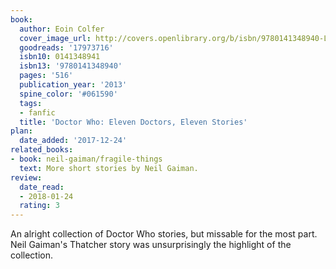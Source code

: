 ```yaml
---
book:
  author: Eoin Colfer
  cover_image_url: http://covers.openlibrary.org/b/isbn/9780141348940-L.jpg
  goodreads: '17973716'
  isbn10: 0141348941
  isbn13: '9780141348940'
  pages: '516'
  publication_year: '2013'
  spine_color: '#061590'
  tags:
  - fanfic
  title: 'Doctor Who: Eleven Doctors, Eleven Stories'
plan:
  date_added: '2017-12-24'
related_books:
- book: neil-gaiman/fragile-things
  text: More short stories by Neil Gaiman.
review:
  date_read:
  - 2018-01-24
  rating: 3
---
```

An alright collection of Doctor Who stories, but missable for the most part. Neil Gaiman's Thatcher story was unsurprisingly the
highlight of the collection.
